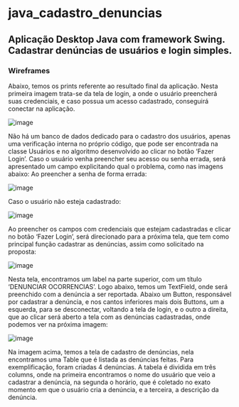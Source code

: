 # java_cadastro_denuncias
## Aplicação Desktop Java com framework Swing. Cadastrar denúncias de usuários e login simples.
 
### Wireframes

Abaixo, temos os prints referente ao resultado final da aplicação.
Nesta primeira imagem trata-se da tela de login, a onde o usuário preencherá suas credenciais, e caso possua um acesso cadastrado, conseguirá conectar na aplicação. 
 
![image](https://user-images.githubusercontent.com/98674448/164956200-3310c9c3-094a-446c-92be-10298e57b6ac.png)

Não há um banco de dados dedicado para o cadastro dos usuários, apenas uma verificação interna no próprio código, que pode ser encontrada na classe Usuários e no algoritmo desenvolvido ao clicar no botão ‘Fazer Login’.
Caso o usuário venha preencher seu acesso ou senha errada, será apresentado um campo explicitando qual o problema, como nas imagens abaixo:
Ao preencher a senha de forma errada:

![image](https://user-images.githubusercontent.com/98674448/164956210-9c3a6e7c-2e0b-4c44-aa8c-cfc8ee074735.png)

Caso o usuário não esteja cadastrado:
 
![image](https://user-images.githubusercontent.com/98674448/164956216-d121506f-6f28-49fe-82d0-4ebe7027f6ee.png)

Ao preencher os campos com credenciais que estejam cadastradas e clicar no botão ‘Fazer Login’, será direcionado para a próxima tela, que tem como principal função cadastrar as denúncias, assim como solicitado na proposta:
 
![image](https://user-images.githubusercontent.com/98674448/164956220-9f8d7756-9004-452b-afb7-e80d5589a08e.png)

Nesta tela, encontramos um label na parte superior, com um título ‘DENUNCIAR OCORRENCIAS’. Logo abaixo, temos um TextField, onde será preenchido com a denúncia a ser reportada. Abaixo um Button, responsável por cadastrar a denúncia, e nos cantos inferiores mais dois Buttons, um a esquerda, para se desconectar, voltando a tela de login, e o outro a direita, que ao clicar será aberto a tela com as denúncias cadastradas, onde podemos ver na próxima imagem:
 
![image](https://user-images.githubusercontent.com/98674448/164956226-37cf0971-5804-41e4-9b32-0f5599364f72.png)

Na imagem acima, temos a tela de cadastro de denúncias, nela encontramos uma Table que é listada as denúncias feitas. Para exemplificação, foram criadas 4 denúncias.
A tabela é dividida em três columns, onde na primeira encontramos o nome do usuário que veio a cadastrar a denúncia, na segunda o horário, que é coletado no exato momento em que o usuário cria a denúncia, e a terceira, a descrição da denúncia. 

